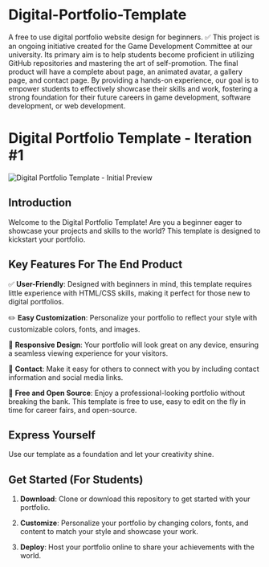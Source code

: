 # Digital-Portfolio-Template
A free to use digital portfolio website design for beginners. ✅
This project is an ongoing initiative created for the Game Development Committee at our university. Its primary aim is to help students become proficient in utilizing GitHub repositories and mastering the art of self-promotion. The final product will have a complete about page, an animated avatar, a gallery page, and contact page. By providing a hands-on experience, our goal is to empower students to effectively showcase their skills and work, fostering a strong foundation for their future careers in game development, software development, or web development.

# Digital Portfolio Template - Iteration #1
![Digital Portfolio Template - Initial Preview](https://github.com/Klovach/Digital-Portfolio-Template/assets/113477921/3a5beed5-38d0-4818-8600-5eac0f487082)

## Introduction

Welcome to the Digital Portfolio Template! Are you a beginner eager to showcase your projects and skills to the world? This template is designed to kickstart your portfolio. 

## Key Features For The End Product 

✅ **User-Friendly**: Designed with beginners in mind, this template requires little experience with HTML/CSS skills, making it perfect for those new to digital portfolios.

✏️ **Easy Customization**: Personalize your portfolio to reflect your style with customizable colors, fonts, and images.  

📱 **Responsive Design**: Your portfolio will look great on any device, ensuring a seamless viewing experience for your visitors. 

📧 **Contact**: Make it easy for others to connect with you by including contact information and social media links.

💸 **Free and Open Source**: Enjoy a professional-looking portfolio without breaking the bank. This template is free to use, easy to edit on the fly in time for career fairs, and open-source.

## Express Yourself

Use our template as a foundation and let your creativity shine. 

## Get Started (For Students)

1. **Download**: Clone or download this repository to get started with your portfolio.

2. **Customize**: Personalize your portfolio by changing colors, fonts, and content to match your style and showcase your work.

3. **Deploy**: Host your portfolio online to share your achievements with the world.
